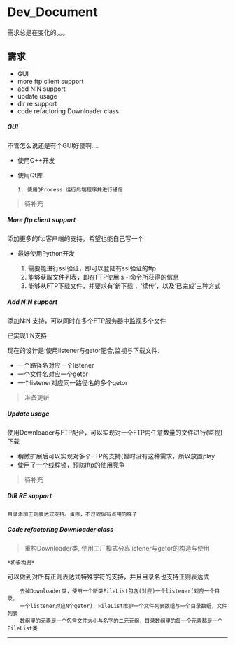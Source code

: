 ﻿Dev_Document
============

   需求总是在变化的。。。

## 需求

   * GUI
   * more ftp client support
   * add N:N support
   * update usage
   * dir re support
   * code refactoring Downloader class

##### GUI

   不管怎么说还是有个GUI好使啊....

   * 使用C++开发
   * 使用Qt库


         1. 使用QProcess 运行后端程序并进行通信

> 待补充

##### More ftp client support

   添加更多的ftp客户端的支持，希望也能自己写一个

   * 最好使用Python开发


        1. 需要能进行ssl验证，即可以登陆有ssl验证的ftp
        2. 能够获取文件列表，即在FTP使用ls -l命令所获得的信息
        3. 能够从FTP下载文件，并要求有‘新下载’，‘续传’，以及‘已完成’三种方式

##### Add N:N support

   添加N:N 支持，可以同时在多个FTP服务器中监视多个文件
   
   已实现1:N支持

   现在的设计是:使用listener与getor配合,监视与下载文件.


   * 一个路径名对应一个listener
   * 一个文件名对应一个getor
   * 一个listener对应同一路径名的多个getor

> 准备更新

##### Update usage

   使用Downloader与FTP配合，可以实现对一个FTP内任意数量的文件进行(监视)下载

   * 稍微扩展后可以实现对多个FTP的支持(暂时没有这种需求，所以放置play
   * 使用了一个线程锁，预防lftp的使用竞争

> 待补充

##### DIR RE support

    目录添加正则表达式支持。蛋疼，不过貌似有点用的样子

##### Code refactoring Downloader class

> 重构Downloader类, 使用工厂模式分离listener与getor的构造与使用

    *初步构思*

   可以做到对所有正则表达式特殊字符的支持，并且目录名也支持正则表达式
     
        去掉Downloader类，使用一个新类FileList包含(对应)一个listener(对应一个目录， 
        一个listener对应N个getor)，FileList维护一个文件列表数组与一个目录数组，文件列表
        数组里的元素是一个包含文件大小与名字的二元元组，目录数组里的每一个元素都是一个FileList类



------------------
